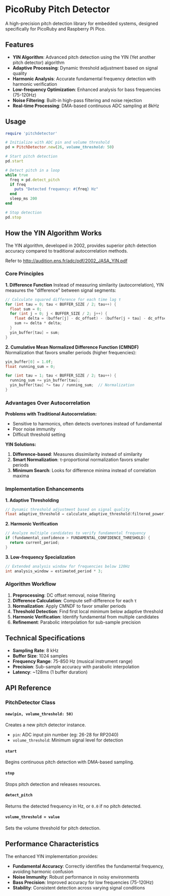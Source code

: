 # PicoRuby Pitch Detector

A high-precision pitch detection library for embedded systems, designed specifically for PicoRuby and Raspberry Pi Pico.

## Features

- **YIN Algorithm**: Advanced pitch detection using the YIN (Yet another pitch detector) algorithm
- **Adaptive Processing**: Dynamic threshold adjustment based on signal quality
- **Harmonic Analysis**: Accurate fundamental frequency detection with harmonic verification
- **Low-frequency Optimization**: Enhanced analysis for bass frequencies (75-120Hz)
- **Noise Filtering**: Built-in high-pass filtering and noise rejection
- **Real-time Processing**: DMA-based continuous ADC sampling at 8kHz

## Usage

```ruby
require 'pitchdetector'

# Initialize with ADC pin and volume threshold
pd = PitchDetector.new(26, volume_threshold: 50)

# Start pitch detection
pd.start

# Detect pitch in a loop
while true
  freq = pd.detect_pitch
  if freq
    puts "Detected frequency: #{freq} Hz"
  end
  sleep_ms 200
end

# Stop detection
pd.stop
```

## How the YIN Algorithm Works

The YIN algorithm, developed in 2002, provides superior pitch detection accuracy compared to traditional autocorrelation methods.

Refer to http://audition.ens.fr/adc/pdf/2002_JASA_YIN.pdf

### Core Principles

**1. Difference Function**
Instead of measuring similarity (autocorrelation), YIN measures the "difference" between signal segments:

```c
// Calculate squared difference for each time lag τ
for (int tau = 0; tau < BUFFER_SIZE / 2; tau++) {
  float sum = 0;
  for (int j = 0; j < BUFFER_SIZE / 2; j++) {
    float delta = (buffer[j] - dc_offset) - (buffer[j + tau] - dc_offset);
    sum += delta * delta;
  }
  yin_buffer[tau] = sum;
}
```

**2. Cumulative Mean Normalized Difference Function (CMNDF)**
Normalization that favors smaller periods (higher frequencies):

```c
yin_buffer[0] = 1.0f;
float running_sum = 0;

for (int tau = 1; tau < BUFFER_SIZE / 2; tau++) {
  running_sum += yin_buffer[tau];
  yin_buffer[tau] *= tau / running_sum;  // Normalization
}
```

### Advantages Over Autocorrelation

**Problems with Traditional Autocorrelation:**
- Sensitive to harmonics, often detects overtones instead of fundamental
- Poor noise immunity
- Difficult threshold setting

**YIN Solutions:**
1. **Difference-based**: Measures dissimilarity instead of similarity
2. **Smart Normalization**: τ-proportional normalization favors smaller periods
3. **Minimum Search**: Looks for difference minima instead of correlation maxima

### Implementation Enhancements

**1. Adaptive Thresholding**
```c
// Dynamic threshold adjustment based on signal quality
float adaptive_threshold = calculate_adaptive_threshold(filtered_power);
```

**2. Harmonic Verification**
```c
// Analyze multiple candidates to verify fundamental frequency
if (fundamental_confidence > FUNDAMENTAL_CONFIDENCE_THRESHOLD) {
  return current_period;
}
```

**3. Low-frequency Specialization**
```c
// Extended analysis window for frequencies below 120Hz
int analysis_window = estimated_period * 3;
```

### Algorithm Workflow

1. **Preprocessing**: DC offset removal, noise filtering
2. **Difference Calculation**: Compute self-difference for each τ
3. **Normalization**: Apply CMNDF to favor smaller periods
4. **Threshold Detection**: Find first local minimum below adaptive threshold
5. **Harmonic Verification**: Identify fundamental from multiple candidates
6. **Refinement**: Parabolic interpolation for sub-sample precision

## Technical Specifications

- **Sampling Rate**: 8 kHz
- **Buffer Size**: 1024 samples
- **Frequency Range**: 75-850 Hz (musical instrument range)
- **Precision**: Sub-sample accuracy with parabolic interpolation
- **Latency**: ~128ms (1 buffer duration)

## API Reference

### PitchDetector Class

#### `new(pin, volume_threshold: 50)`
Creates a new pitch detector instance.
- `pin`: ADC input pin number (eg: 26-28 for RP2040)
- `volume_threshold`: Minimum signal level for detection

#### `start`
Begins continuous pitch detection with DMA-based sampling.

#### `stop`
Stops pitch detection and releases resources.

#### `detect_pitch`
Returns the detected frequency in Hz, or `0.0` if no pitch detected.

#### `volume_threshold = value`
Sets the volume threshold for pitch detection.

## Performance Characteristics

The enhanced YIN implementation provides:

- **Fundamental Accuracy**: Correctly identifies the fundamental frequency, avoiding harmonic confusion
- **Noise Immunity**: Robust performance in noisy environments
- **Bass Precision**: Improved accuracy for low frequencies (75-120Hz)
- **Stability**: Consistent detection across varying signal conditions
